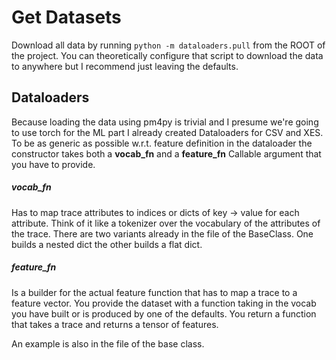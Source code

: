 # Get Datasets

Download all data by running `python -m dataloaders.pull` from the ROOT of the project.
You can theoretically configure that script to download the data to anywhere but I recommend just leaving the defaults.

## Dataloaders

Because loading the data using pm4py is trivial and I presume we're going to use torch for the ML part I already created Dataloaders for CSV and XES.
To be as generic as possible w.r.t. feature definition in the dataloader the constructor takes both a **vocab_fn** and a **feature_fn** Callable argument that you have to provide.

##### vocab_fn

Has to map trace attributes to indices or dicts of key -> value for each attribute. Think of it like a tokenizer over the vocabulary of the attributes of the trace.
There are two variants already in the file of the BaseClass.
One builds a nested dict the other builds a flat dict.

##### feature_fn

Is a builder for the actual feature function that has to map a trace to a feature vector.
You provide the dataset with a function taking in the vocab you have built or is produced by one of the defaults.
You return a function that takes a trace and returns a tensor of features.

An example is also in the file of the base class.


